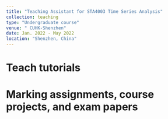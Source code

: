 ```yaml
---
title: "Teaching Assistant for STA4003 Time Series Analysis"
collection: teaching
type: "Undergraduate course"
venue: " CUHK-Shenzhen"
date: Jan. 2022 - May 2022
location: "Shenzhen, China"
---
```


Teach tutorials
======

Marking assignments, course projects, and exam papers
======

